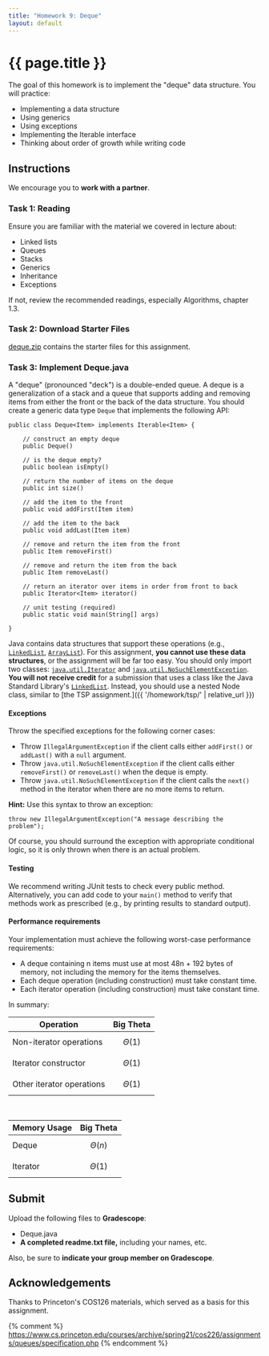 ```yaml
---
title: "Homework 9: Deque"
layout: default
---
```


# {{ page.title }}
The goal of this homework is to implement the "deque" data structure. You will practice:
- Implementing a data structure
- Using generics
- Using exceptions
- Implementing the Iterable interface
- Thinking about order of growth while writing code

## Instructions
We encourage you to **work with a partner**.

### Task 1: Reading
Ensure you are familiar with the material we covered in lecture about:

- Linked lists
- Queues
- Stacks
- Generics
- Inheritance
- Exceptions

If not, review the recommended readings, especially Algorithms, chapter 1.3.

### Task 2: Download Starter Files

[deque.zip](deque.zip) contains the starter files for this assignment.


### Task 3: Implement Deque.java

A "deque" (pronounced "deck") is a double-ended queue. A deque is a generalization of a stack and a queue that supports adding and removing items from either the front or the back of the data structure. You should create a generic data type `Deque` that implements the following API:

```
public class Deque<Item> implements Iterable<Item> {

    // construct an empty deque
    public Deque()

    // is the deque empty?
    public boolean isEmpty()

    // return the number of items on the deque
    public int size()

    // add the item to the front
    public void addFirst(Item item)

    // add the item to the back
    public void addLast(Item item)

    // remove and return the item from the front
    public Item removeFirst()

    // remove and return the item from the back
    public Item removeLast()

    // return an iterator over items in order from front to back
    public Iterator<Item> iterator()

    // unit testing (required)
    public static void main(String[] args)

}
```

Java contains data structures that support these operations (e.g., [`LinkedList`](https://docs.oracle.com/en/java/javase/11/docs/api/java.base/java/util/LinkedList.html), [`ArrayList`](https://docs.oracle.com/en/java/javase/11/docs/api/java.base/java/util/ArrayList.html)). For this assignment, **you cannot use these data structures**, or the assignment will be far too easy. You should only import two classes: [`java.util.Iterator`](https://docs.oracle.com/en/java/javase/11/docs/api/java.base/java/util/Iterator.html) and [`java.util.NoSuchElementException`](https://docs.oracle.com/en/java/javase/11/docs/api/java.base/java/util/NoSuchElementException.html). **You will not receive credit** for a submission that uses a class like the Java Standard Library's [`LinkedList`](https://docs.oracle.com/en/java/javase/11/docs/api/java.base/java/util/LinkedList.html). Instead, you should use a nested Node class, similar to [the TSP assignment.]({{ '/homework/tsp/' | relative_url }})

#### Exceptions

Throw the specified exceptions for the following corner cases:

- Throw `IllegalArgumentException` if the client calls either `addFirst()` or `addLast()` with a `null` argument.
- Throw `java.util.NoSuchElementException` if the client calls either `removeFirst()` or `removeLast()` when the deque is empty.
- Throw `java.util.NoSuchElementException` if the client calls the `next()` method in the iterator when there are no more items to return.

**Hint:**
Use this syntax to throw an exception:
```
throw new IllegalArgumentException("A message describing the problem");
```
Of course, you should surround the exception with appropriate conditional logic, so it is only thrown when there is an actual problem.

#### Testing

We recommend writing JUnit tests to check every public method. Alternatively, you can add code to your `main()` method to verify that methods work as prescribed (e.g., by printing results to standard output).

#### Performance requirements

Your implementation must achieve the following worst-case performance requirements:

- A deque containing n items must use at most 48n + 192 bytes of memory, not including the memory for the items themselves.
- Each deque operation (including construction) must take constant time.
- Each iterator operation (including construction) must take constant time.

In summary:

| Operation                 | Big Theta     |
|---------------------------|---------------|
| Non-iterator operations   | $$\Theta(1)$$ |
| Iterator constructor      | $$\Theta(1)$$ |
| Other iterator operations | $$\Theta(1)$$ |

<br>

| Memory Usage              | Big Theta     |
|---------------------------|---------------|
| Deque                     | $$\Theta(n)$$ |
| Iterator                  | $$\Theta(1)$$ |

## Submit

Upload the following files to **Gradescope**:

* Deque.java
* **A completed readme.txt file,** including your names, etc.

Also, be sure to **indicate your group member on Gradescope**.

## Acknowledgements

Thanks to Princeton's COS126 materials, which served as a basis for this assignment.

{% comment %}
https://www.cs.princeton.edu/courses/archive/spring21/cos226/assignments/queues/specification.php
{% endcomment %}

